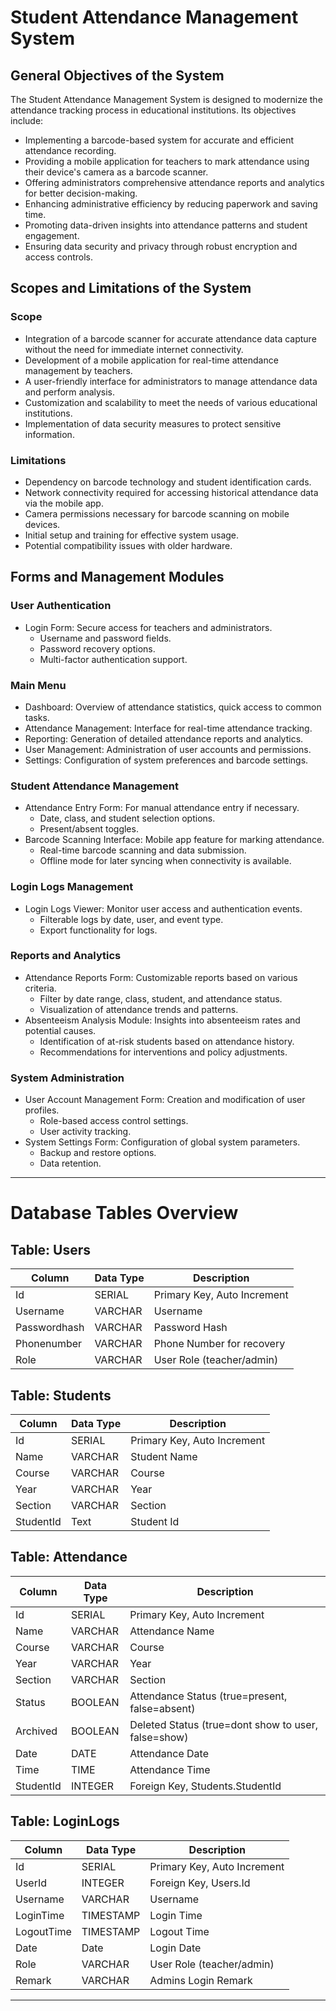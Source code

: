 # Student Attendance Management System

## General Objectives of the System
The Student Attendance Management System is designed to modernize the attendance tracking process in educational institutions. Its objectives include:
- Implementing a barcode-based system for accurate and efficient attendance recording.
- Providing a mobile application for teachers to mark attendance using their device's camera as a barcode scanner.
- Offering administrators comprehensive attendance reports and analytics for better decision-making.
- Enhancing administrative efficiency by reducing paperwork and saving time.
- Promoting data-driven insights into attendance patterns and student engagement.
- Ensuring data security and privacy through robust encryption and access controls.

## Scopes and Limitations of the System
### Scope
- Integration of a barcode scanner for accurate attendance data capture without the need for immediate internet connectivity.
- Development of a mobile application for real-time attendance management by teachers.
- A user-friendly interface for administrators to manage attendance data and perform analysis.
- Customization and scalability to meet the needs of various educational institutions.
- Implementation of data security measures to protect sensitive information.

### Limitations
- Dependency on barcode technology and student identification cards.
- Network connectivity required for accessing historical attendance data via the mobile app.
- Camera permissions necessary for barcode scanning on mobile devices.
- Initial setup and training for effective system usage.
- Potential compatibility issues with older hardware.

## Forms and Management Modules
### User Authentication
- Login Form: Secure access for teachers and administrators.
  - Username and password fields.
  - Password recovery options.
  - Multi-factor authentication support.

### Main Menu
- Dashboard: Overview of attendance statistics, quick access to common tasks.
- Attendance Management: Interface for real-time attendance tracking.
- Reporting: Generation of detailed attendance reports and analytics.
- User Management: Administration of user accounts and permissions.
- Settings: Configuration of system preferences and barcode settings.

### Student Attendance Management
- Attendance Entry Form: For manual attendance entry if necessary.
  - Date, class, and student selection options.
  - Present/absent toggles.
- Barcode Scanning Interface: Mobile app feature for marking attendance.
  - Real-time barcode scanning and data submission.
  - Offline mode for later syncing when connectivity is available.

### Login Logs Management
- Login Logs Viewer: Monitor user access and authentication events.
  - Filterable logs by date, user, and event type.
  - Export functionality for logs.

### Reports and Analytics
- Attendance Reports Form: Customizable reports based on various criteria.
  - Filter by date range, class, student, and attendance status.
  - Visualization of attendance trends and patterns.
- Absenteeism Analysis Module: Insights into absenteeism rates and potential causes.
  - Identification of at-risk students based on attendance history.
  - Recommendations for interventions and policy adjustments.

### System Administration
- User Account Management Form: Creation and modification of user profiles.
  - Role-based access control settings.
  - User activity tracking.
- System Settings Form: Configuration of global system parameters.
  - Backup and restore options.
  - Data retention.

---
# Database Tables Overview

## Table: Users
| Column       | Data Type | Description                     |
|--------------|-----------|---------------------------------|
| Id           | SERIAL    | Primary Key, Auto Increment     |
| Username     | VARCHAR   | Username                        |
| Passwordhash | VARCHAR   | Password Hash                   |
| Phonenumber  | VARCHAR   | Phone Number for recovery       |
| Role         | VARCHAR   | User Role (teacher/admin)       |

## Table: Students
| Column          | Data Type | Description                  |
|-----------------|-----------|------------------------------|
| Id              | SERIAL    | Primary Key, Auto Increment  |
| Name            | VARCHAR   | Student Name                 |
| Course          | VARCHAR   | Course                       |
| Year            | VARCHAR   | Year                         |
| Section         | VARCHAR   | Section                      |
| StudentId       | Text      | Student Id                   |

## Table: Attendance
| Column    | Data Type | Description                                         |
|-----------|-----------|-----------------------------------------------------|
| Id        | SERIAL    | Primary Key, Auto Increment                         |
| Name      | VARCHAR   | Attendance Name                                     |
| Course    | VARCHAR   | Course                                              |
| Year      | VARCHAR   | Year                                                |
| Section   | VARCHAR   | Section                                             |
| Status    | BOOLEAN   | Attendance Status (true=present, false=absent)      |
| Archived  | BOOLEAN   | Deleted Status (true=dont show to user, false=show) |
| Date      | DATE      | Attendance Date                                     |
| Time      | TIME      | Attendance Time                                     |
| StudentId | INTEGER   | Foreign Key, Students.StudentId                     |

## Table: LoginLogs
| Column     | Data Type | Description                       |
|------------|-----------|-----------------------------------|
| Id         | SERIAL    | Primary Key, Auto Increment       |
| UserId     | INTEGER   | Foreign Key, Users.Id             |
| Username   | VARCHAR   | Username                          |
| LoginTime  | TIMESTAMP | Login Time                        |
| LogoutTime | TIMESTAMP | Logout Time                       |
| Date       | Date      | Login Date                        |
| Role       | VARCHAR   | User Role (teacher/admin)         |
| Remark     | VARCHAR   | Admins Login Remark               |
---
